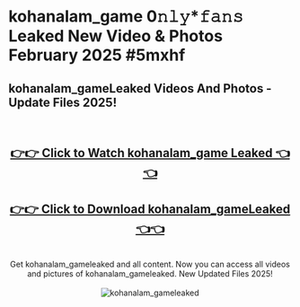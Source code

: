 # kohanalam_game 0𝚗𝚕𝚢*𝚏𝚊𝚗𝚜 Leaked New Video & Photos February 2025 #5mxhf

<h2>kohanalam_gameLeaked Videos And Photos - Update Files 2025!</h2>
<br>
<div align="center">
<h2><a href="https://mediaupload.pro?title=kohanalam_game&ref=11F" rel="nofollow">👉👉 Click to Watch kohanalam_game Leaked 👈👈</a></h2>
<h2><a href="https://mediaupload.pro?title=kohanalam_game&ref=11F" rel="nofollow">👉👉 Click to Download kohanalam_gameLeaked 👈👈</a></h2>
<br>
Get kohanalam_gameleaked and all content. Now you can access all videos and pictures of kohanalam_gameleaked. New Updated Files 2025!
<br>
<br>
<a href="https://mediaupload.pro?title=kohanalam_game&ref=11F" rel="nofollow" data-target="animated-image.originalLink"><img src="https://i.ibb.co/Gkj2r4b/banner.png" alt="kohanalam_gameleaked" style="max-width: 100%; display: inline-block;" data-target="animated-image.originalImage"></a>
</div>
<br>

